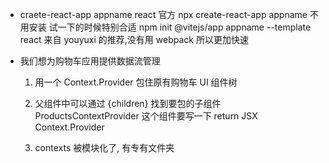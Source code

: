- craete-react-app appname react 官方
  npx create-react-app appname 不用安装 试一下的时候特别合适
  npm init @vitejs/app appname --template react 来自 youyuxi 的推荐,没有用 webpack 所以更加快速

- 我们想为购物车应用提供数据流管理

  1. 用一个 Context.Provider 包住原有购物车 UI 组件树

  2. 父组件中可以通过 {children} 找到要包的子组件
     ProductsContextProvider 这个组件要写一下
     return JSX
     Context.Provider

  3. contexts 被模块化了, 有专有文件夹
